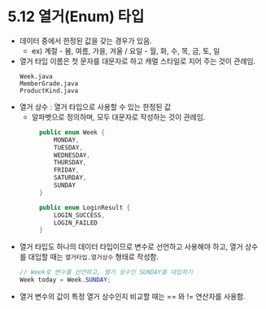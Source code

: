 # 5.12 열거(Enum) 타입
- 데이터 중에서 한정된 값을 갖는 경우가 있음.
    - ex) 계절 - 봄, 여름, 가을, 겨울 / 요일 - 월, 화, 수, 목, 금, 토, 일
- 열거 타입 이름은 첫 문자를 대문자로 하고 캐멀 스타일로 지어 주는 것이 관례임.
    ```
    Week.java
    MemberGrade.java
    ProductKind.java
    ```
- 열거 상수 : 열거 타입으로 사용할 수 있는 한정된 값
  - 알파벳으로 정의하며, 모두 대문자로 작성하는 것이 관례임.
    ``` java
      public enum Week {
          MONDAY,
          TUESDAY,
          WEDNESDAY,
          THURSDAY,
          FRIDAY,
          SATURDAY,
          SUNDAY
      }
  
      public enum LoginResult {
          LOGIN_SUCCESS,
          LOGIN_FAILED
      }
    ```
- 열거 타입도 하나의 데이터 타입이므로 변수로 선언하고 사용해야 하고, 열거 상수를 대입할 때는 `열거타입.열거상수` 형태로 작성함.
    ``` java
  // Week로 변수를 선언하고, 열거 상수인 SUNDAY를 대입하기
    Week today = Week.SUNDAY;
    ```
- 열거 변수의 값이 특정 열거 상수인지 비교할 때는 == 와 != 연산자를 사용함.
